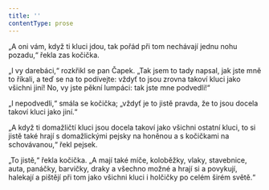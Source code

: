 ```yaml
---
title: ''
contentType: prose
---
```


<section>

„A oni vám, když ti kluci jdou, tak pořád při tom nechávají jednu nohu pozadu,“ řekla zas kočička.

„I vy darebáci,“ rozkřikl se pan Čapek. „Tak jsem to tady napsal, jak jste mně to říkali, a teď se na to podívejte: vždyť to jsou zrovna takoví kluci jako všichni jiní! No, vy jste pěkní lumpáci: tak jste mne podvedli!“

„I nepodvedli,“ smála se kočička; „vždyť je to jistě pravda, že to jsou docela takoví kluci jako jiní.“

„A když ti domažličtí kluci jsou docela takoví jako všichni ostatní kluci, to si jistě také hrají s domažlickými pejsky na honěnou a s kočičkami na schovávanou,“ řekl pejsek.

„To jistě,“ řekla kočička. „A mají také míče, koloběžky, vlaky, stavebnice, auta, panáčky, barvičky, draky a všechno možné a hrají si a povykují, halekají a pištějí při tom jako všichni kluci i holčičky po celém širém světě.“

</section>
